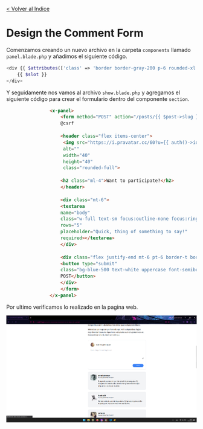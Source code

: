 [< Volver al Indice](/Docs/readme.md/)

# Design the Comment Form

Comenzamos creando un nuevo archivo en la carpeta `components` llamado `panel.blade.php` y añadimos el siguiente código.

```php
<div {{ $attributes(['class' => 'border border-gray-200 p-6 rounded-xl']) }}>
    {{ $slot }}
</div>
```

Y seguidamente nos vamos al archivo `show.blade.php` y agregamos el siguiente código para crear el formulario dentro del componente `section`.

```html
                <x-panel>
                    <form method="POST" action="/posts/{{ $post->slug }}/comments">
                    @csrf

                    <header class="flex items-center">
                     <img src="https://i.pravatar.cc/60?u={{ auth()->id() }}"
                     alt=""
                     width="40"
                     height="40"
                     class="rounded-full">

                    <h2 class="ml-4">Want to participate?</h2>
                    </header>

                    <div class="mt-6">
                    <textarea
                    name="body"
                    class="w-full text-sm focus:outline-none focus:ring"
                    rows="5"
                    placeholder="Quick, thing of something to say!"
                    required></textarea>
                    </div>

                    <div class="flex justify-end mt-6 pt-6 border-t border-gray-200">
                    <button type="submit"
                    class="bg-blue-500 text-white uppercase font-semibold text-xs py-2 px-10 rounded-2xl hover:bg-blue-600">
                    POST</button>
                    </div>
                    </form>
                </x-panel>
```

Por ultimo verificamos lo realizado en la pagina web.

![Verificar formulario](./images/55.1%20blog_comment.png)
